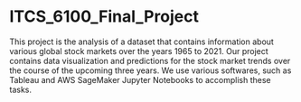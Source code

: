 # ITCS_6100_Final_Project

This project is the analysis of a dataset that contains information about various global stock markets over the years 1965 to 2021. Our project contains data visualization and predictions for the stock market trends over the course of the upcoming three years. We use various softwares, such as Tableau and AWS SageMaker Jupyter Notebooks to accomplish these tasks. 

